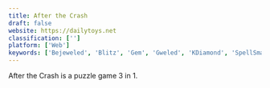 ```yaml
---
title: After the Crash
draft: false 
website: https://dailytoys.net
classification: ['']
platform: ['Web']
keywords: ['Bejeweled', 'Blitz', 'Gem', 'Gweled', 'KDiamond', 'SpellSmash']
---
```

After the Crash is a puzzle game 3 in 1.